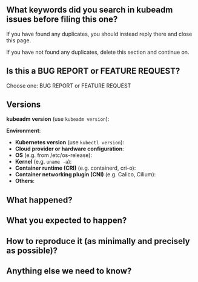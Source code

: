 <!--
!!! IMPORTANT  !!!

Before hitting the submit button, please note that requests for support must be sent
to the support channels or #kubeadm on k8s Slack and not this issue tracker:
https://git.k8s.io/kubernetes/SUPPORT.md

If you are experiencing a problem make sure you check the Kubernetes and kubeadm
troubleshooting guides:
https://kubernetes.io/docs/tasks/debug-application-cluster/troubleshooting/
https://kubernetes.io/docs/setup/production-environment/tools/kubeadm/troubleshooting-kubeadm/


If this is a BUG REPORT or a FEATURE REQUEST please answer the following questions.
-->

## What keywords did you search in kubeadm issues before filing this one?

If you have found any duplicates, you should instead reply there and close this page.

If you have not found any duplicates, delete this section and continue on.


## Is this a BUG REPORT or FEATURE REQUEST?

Choose one: BUG REPORT or FEATURE REQUEST

<!--
If this is a BUG REPORT, please:
  - Fill in as much of the template below as you can.  If you leave out information, we can't help you as well.

If this is a FEATURE REQUEST, please:
  - Describe *in detail* the feature/behavior/change you'd like to see.

In both cases, be ready for followup questions, and please respond in a timely
manner.  If we can't reproduce a bug or think a feature already exists, we
might close your issue.  If we're wrong, PLEASE feel free to reopen it and
explain why.
-->


## Versions

**kubeadm version** (use `kubeadm version`):

**Environment**:
- **Kubernetes version** (use `kubectl version`):
- **Cloud provider or hardware configuration**:
- **OS** (e.g. from /etc/os-release):
- **Kernel** (e.g. `uname -a`):
- **Container runtime (CRI)** (e.g. containerd, cri-o):
- **Container networking plugin (CNI)** (e.g. Calico, Cilium):
- **Others**:


## What happened?


## What you expected to happen?


## How to reproduce it (as minimally and precisely as possible)?


## Anything else we need to know?
